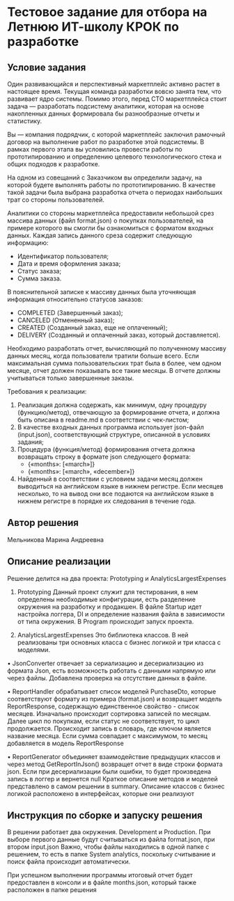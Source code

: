 # Тестовое задание для отбора на Летнюю ИТ-школу КРОК по разработке

## Условие задания
Один развивающийся и перспективный маркетплейс активно растет в настоящее время. Текущая команда разработки вовсю занята тем, что развивает ядро системы. Помимо этого, перед CTO маркетплейса стоит задача — разработать подсистему аналитики, которая на основе накопленных данных формировала бы разнообразные отчеты и статистику.

Вы — компания подрядчик, с которой маркетплейс заключил рамочный договор на выполнение работ по разработке этой подсистемы. В рамках первого этапа вы условились провести работы по прототипированию и определению целевого технологического стека и общих подходов к разработке.

На одном из совещаний с Заказчиком вы определили задачу, на которой будете выполнять работы по прототипированию. В качестве такой задачи была выбрана разработка отчета о периодах наибольших трат со стороны пользователей.

Аналитики со стороны маркетплейса предоставили небольшой срез массива данных (файл format.json) о покупках пользователей, на примере которого вы смогли бы ознакомиться с форматом входных данных. Каждая запись данного среза содержит следующую информацию:
- Идентификатор пользователя;
- Дата и время оформления заказа;
- Статус заказа;
- Сумма заказа.

В пояснительной записке к массиву данных была уточняющая информация относительно статусов заказов:
- COMPLETED (Завершенный заказ);
- CANCELED (Отмененный заказ);
- CREATED (Созданный заказ, еще не оплаченный);
- DELIVERY (Созданный и оплаченный заказ, который доставляется).

Необходимо разработать отчет, вычисляющий по полученному массиву данных месяц, когда пользователи тратили больше всего. Если максимальная сумма пользовательских трат была в более, чем одном месяце, отчет должен показывать все такие месяцы. В отчете должны учитываться только завершенные заказы.

Требования к реализации:
1. Реализация должна содержать, как минимум, одну процедуру (функцию/метод), отвечающую за формирование отчета, и должна быть описана в readme.md в соответствии с чек-листом;
2. В качестве входных данных программа использует json-файл (input.json), соответствующий структуре, описанной в условиях задания;
3. Процедура (функция/метод) формирования отчета должна возвращать строку в формате json следующего формата:
   - {«months»: [«march»]} 
   - {«months»: [«march», «december»]}
4. Найденный в соответствии с условием задачи месяц должен выводиться на английском языке в нижнем регистре. Если месяцев несколько, то на вывод они все подаются на английском языке в нижнем регистре в порядке их следования в течение года.

## Автор решения
Мельникова Марина Андреевна
## Описание реализации
Решение делится на два проекта: Prototyping и AnalyticsLargestExpenses

1. Prototyping
Данный проект служит для тестирования, в нем определены необходимые конфигурации, есть разделение окружения на разработку и продакшен.
В файле Startup идет настройка логгера, DI и определение названия файла в зависимости от типа окружения. В Program происходит запуск проекта.

3. AnalyticsLargestExpenses
Это библиотека классов. В ней реализованы три основных класса с бизнес логикой и три класса с моделями.

• JsonConverter отвечает за сериализацию и десериализацию из формата Json, есть возможность работать с данными напрямую или через файлы. Добавлена проверка на отсутствие данных в файле.

• ReportHandler обрабатывает список моделей PurchaseDto, которые соответствуют формату из примера (format.json) и возвращает модель ReportResponse, содержащую единственное свойство - список месяцев. Изначально происходит сортировка записей по месяцам. Далее цикл по покупкам, если статус не соответствует, то цикл продолжается. Происходит запись в словарь, где ключом является название месяца. Если сумма совпадает с максимумом, то месяц добавляется в модель ReportResponse

• ReportGenerator объединяет взаимодействие предыдущих классов и через метод GetReportInJson() возвращет отчет в виде строки формата json.
Если при десериализации были ошибки, то будет произведена запись в логгер и вернется null
Краткое описание методов и моделей представлено в самом решении в summary. Описание классов с бизнес логикой расположено в интерфейсах, которые они реализуют

## Инструкция по сборке и запуску решения
В решении работает два окружения. Development и Production. При выборе первого данные будут считываться из файла format.json, при втором input.json
Важно, чтобы файлы находились в одной папке с решением, то есть в папке System analytics, поскольку считывание и поиск файла происходит автоматически.

При успешном выполнении программы итоговый отчет будет предоставлен в консоли и в файле months.json, который также расположен в папке решения 
